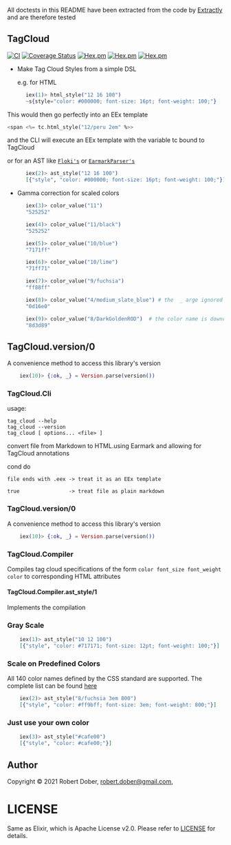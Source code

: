 <!--
DO NOT EDIT THIS FILE
It has been generated from the template `README.md.eex` by Extractly (https://github.com/RobertDober/extractly.git)
and any changes you make in this file will most likely be lost
-->

All doctests in this README have been extracted from the code by [Extractly](https://github.com/RobertDober/extractly)
and are therefore tested

## TagCloud


[![CI](https://github.com/RobertDober/tag_cloud/actions/workflows/ci.yml/badge.svg)](https://github.com/RobertDober/tag_cloud/actions/workflows/ci.yml)
[![Coverage Status](https://coveralls.io/repos/github/RobertDober/tag_cloud/badge.svg?branch=master)](https://coveralls.io/github/RobertDober/tag_cloud?branch=master)
[![Hex.pm](https://img.shields.io/hexpm/v/tag_cloud.svg)](https://hex.pm/packages/tag_cloud)
[![Hex.pm](https://img.shields.io/hexpm/dw/tag_cloud.svg)](https://hex.pm/packages/tag_cloud)
[![Hex.pm](https://img.shields.io/hexpm/dt/tag_cloud.svg)](https://hex.pm/packages/tag_cloud)

- Make Tag Cloud Styles from a simple DSL

    e.g. for HTML

```elixir
      iex(1)> html_style("12 16 100")
      ~s{style="color: #000000; font-size: 16pt; font-weight: 100;"}
```

  This would then go perfectly into an EEx template

  ```eex
  <span <%= tc.html_style("12/peru 2em" %>>
  ```

  and the CLI will execute an EEx template with the variable tc bound to TagCloud


  or for an AST like [`Floki's`](https://github.com/philss/floki) or [`EarmarkParser's`](https://github.com/RobertDober/earmark_parser)

```elixir
      iex(2)> ast_style("12 16 100")
      [{"style", "color: #000000; font-size: 16pt; font-weight: 100;"}]
```


- Gamma correction for scaled colors

```elixir
      iex(3)> color_value("11")
      "525252"
```

```elixir
      iex(4)> color_value("11/black")
      "525252"
```

```elixir
      iex(5)> color_value("10/blue")
      "7171ff"
```

```elixir
      iex(6)> color_value("10/lime")
      "71ff71"
```

```elixir
      iex(7)> color_value("9/fuchsia")
      "ff88ff"
```

```elixir
      iex(8)> color_value("4/medium_slate_blue") # the  _ arge ignored
      "0d16e0"
```

```elixir
      iex(9)> color_value("8/DarkGoldenROD")  # the color name is downcased
      "8d3d89"
```


## TagCloud.version/0

A convenience method to access this library's version

```elixir
    iex(10)> {:ok, _} = Version.parse(version())
```


### TagCloud.Cli

usage:

    tag_cloud --help
    tag_cloud --version
    tag_cloud [ options... <file> ]

convert file from Markdown to HTML.using Earmark and allowing for TagCloud annotations

cond do

    file ends with .eex -> treat it as an EEx template

    true                -> treat file as plain markdown



### TagCloud.version/0

A convenience method to access this library's version

```elixir
    iex(10)> {:ok, _} = Version.parse(version())
```


### TagCloud.Compiler

Compiles tag cloud specifications of the form
`color font_size font_weight color` to corresponding HTML attributes

#### TagCloud.Compiler.ast_style/1

Implements the compilation

### Gray Scale

```elixir
    iex(1)> ast_style("10 12 100")
    [{"style", "color: #717171; font-size: 12pt; font-weight: 100;"}]
```

### Scale on Predefined Colors

All 140 color names defined by the CSS standard are supported.
The complete list can be found [here](https://en.wikipedia.org/wiki/Web_colors#Extended_colors)

```elixir
    iex(2)> ast_style("8/fuchsia 3em 800")
    [{"style", "color: #ff9bff; font-size: 3em; font-weight: 800;"}]
```

### Just use your own color

```elixir
    iex(3)> ast_style("#cafe00")
    [{"style", "color: #cafe00;"}]
```




## Author

Copyright © 2021 Robert Dober, robert.dober@gmail.com,

# LICENSE

Same as Elixir, which is Apache License v2.0. Please refer to [LICENSE](LICENSE) for details.

<!-- SPDX-License-Identifier: Apache-2.0 -->
